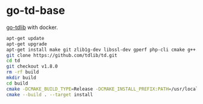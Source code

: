 # go-td-base

[go-tdlib](https://github.com/zelenin/go-tdlib) with docker.

```bash
apt-get update
apt-get upgrade
apt-get install make git zlib1g-dev libssl-dev gperf php-cli cmake g++
git clone https://github.com/tdlib/td.git
cd td
git checkout v1.8.0
rm -rf build
mkdir build
cd build
cmake -DCMAKE_BUILD_TYPE=Release -DCMAKE_INSTALL_PREFIX:PATH=/usr/local ..
cmake --build . --target install
```